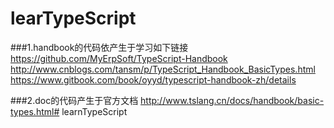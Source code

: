 # learTypeScript


###1.handbook的代码依产生于学习如下链接
https://github.com/MyErpSoft/TypeScript-Handbook
http://www.cnblogs.com/tansm/p/TypeScript_Handbook_BasicTypes.html
https://www.gitbook.com/book/oyyd/typescript-handbook-zh/details

###2.doc的代码产生于官方文档
http://www.tslang.cn/docs/handbook/basic-types.html# learnTypeScript
